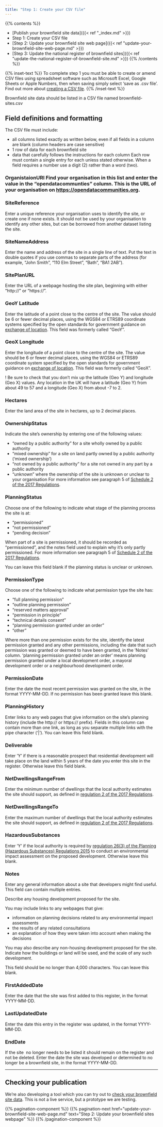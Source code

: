 ```yaml
---
title: "Step 1: Create your CSV file"
---
```


{{% contents %}}
- [Publish your brownfield site data]({{< ref "_index.md" >}})
- Step 1: Create your CSV file
- [Step 2: Update your brownfield site web page]({{< ref "update-your-brownfield-site-web-page.md" >}})
- [Step 3: Update the national register of brownfield sites]({{< ref "update-the-national-register-of-brownfield-site.md" >}})
{{% /contents %}}

{{% inset-text %}}
To complete step 1 you must be able to create or amend CSV files using spreadsheet software such as Microsoft Excel, Google Sheets or Apple Numbers, then when saving simply select ‘save as .csv file’. Find out more about [creating a CSV file](http://w3c.github.io/csvw/primer/).
{{% /inset-text %}}

Brownfield site data should be listed in a CSV file named brownfield-sites.csv

## Field definitions and formatting

The CSV file must include: 

* all columns listed exactly as written below, even if all fields in a column are blank (column headers are case sensitive) 
* 1 row of data for each brownfield site
* data that carefully follows the instructions for each column
Each row must contain a single entry for each unless stated otherwise. When a field requires a number use a digit (2) rather than a word (two).

### OrganistaionURI Find your organisation in this list and enter the value in the “opendatacommunties” column. This is the URL of your organisation on https://opendatacommunities.org.

### SiteReference
Enter a unique reference your organisation uses to identify the site, or create one if none exists. It should not be used by your organisation to identify any other sites, but can be borrowed from another dataset listing the site.

### SiteNameAddress
Enter the name and address of the site in a single line of text. Put the text in double quotes if you use commas to separate parts of the address (for example, “John Smith”, “110 Elm Street”, “Bath”, “BA1 2AB”).

### SitePlanURL
Enter the URL of a webpage hosting the site plan, beginning with either “http://” or “https://”.

### GeoY Latitude
Enter the latitude of a point close to the centre of the site. The value should be 6 or fewer decimal places, using the WGS84 or ETRS89 coordinate systems specified by the open standards for government guidance on [exchange of location](https://www.gov.uk/government/publications/open-standards-for-government/exchange-of-location-point). This field was formerly called “GeoY”.

### GeoX Longitude
Enter the longitude of a point close to the centre of the site. The value should be 6 or fewer decimal places, using the WGS84 or ETRS89 coordinate system specified by the open standards for government guidance on [exchange of location](https://www.gov.uk/government/publications/open-standards-for-government/exchange-of-location-point). This field was formerly called “GeoX”.

! Be sure to check that you don’t mix up the latitude (Geo Y) and longitude (Geo X) values. Any location in the UK will have a latitude (Geo Y) from about 49 to 57 and a longitude (Geo X) from about -7 to 2.

### Hectares
Enter the land area of the site in hectares, up to 2 decimal places.

### OwnershipStatus
Indicate the site’s ownership by entering one of the following values: 

* “owned by a public authority” for a site wholly owned by a public authority
* “mixed ownership” for a site on land partly owned by a public authority (‘mixed ownership’) 
* “not owned by a public authority” for a site not owned in any part by a public authority
* “unknown” where the ownership of the site is unknown or unclear to your organisation
For more information see paragraph 5 of [Schedule 2 of the 2017 Regulations](http://www.legislation.gov.uk/uksi/2017/403/schedule/2/made).

### PlanningStatus
Choose one of the following to indicate what stage of the planning process the site is at:

* “permissioned”
* “not permissioned”
* “pending decision”

When part of a site is permissioned, it should be recorded as “permissioned”, and the notes field used to explain why it’s only partly permissioned. For more information see paragraph 5 of [Schedule 2 of the 2017 Regulations](http://www.legislation.gov.uk/uksi/2017/403/schedule/2/made).

You can leave this field blank if the planning status is unclear or unknown.

### PermissionType
Choose one of the following to indicate what permission type the site has:

* “full planning permission”
* “outline planning permission”
* “reserved matters approval”
* “permission in principle”
* “technical details consent”
* “planning permission granted under an order”
* “other”

Where more than one permission exists for the site, identify the latest permission granted and any other permissions, including the date that such permission was granted or deemed to have been granted, in the ’Notes’ column. ‘planning permission granted under an order’ means planning permission granted under a local development order, a mayoral development order or a neighbourhood development order.

### PermissionDate
Enter the date the most recent permission was granted on the site, in the format YYYY-MM-DD. If no permission has been granted leave this blank. 

### PlanningHistory
Enter links to any web pages that give information on the site’s planning history (include the http:// or https:// prefix). Fields in this column can contain more than one link, as long as you separate multiple links with the pipe character (‘|’). You can leave this field blank.

### Deliverable
Enter ‘Y’ if there is a reasonable prospect that residential development will take place on the land within 5 years of the date you enter this site in the register. Otherwise leave this field blank.

### NetDwellingsRangeFrom
Enter the minimum number of dwellings that the local authority estimates the site should support, as defined in [regulation 2 of the 2017 Regulations](http://www.legislation.gov.uk/uksi/2017/403/regulation/2/made).

### NetDwellingsRangeTo
Enter the maximum number of dwellings that the local authority estimates the site should support, as defined in [regulation 2 of the 2017 Regulations](http://www.legislation.gov.uk/uksi/2017/403/regulation/2/made).

### HazardousSubstances
Enter ‘Y’ if the local authority is required by [regulation 26(3) of the Planning (Hazardous Substances) Regulations 2015](https://www.legislation.gov.uk/uksi/2015/627/regulation/26/made) to conduct an environmental impact assessment on the proposed development. Otherwise leave this blank. 

### Notes
Enter any general information about a site that developers might find useful. This field can contain multiple entries.

Describe any housing development proposed for the site.

You may include links to any webpages that give:
* information on planning decisions related to any environmental impact assessments
* the results of any related consultations
* an explanation of how they were taken into account when making the decisions 

You may also describe any non-housing development proposed for the site. Indicate how the buildings or land will be used, and the scale of any such development.

This field should be no longer than 4,000 characters. You can leave this blank.

### FirstAddedDate
Enter the date that the site was first added to this register, in the format YYYY-MM-DD. 

### LastUpdatedDate
Enter the date this entry in the register was updated, in the format YYYY-MM-DD.

### EndDate
If the site  no longer needs to be listed it should remain on the register and not be deleted. Enter the date the site was developed or determined to no longer be a brownfield site, in the format YYYY-MM-DD.

---

## Checking your publication
We’re also developing a tool which you can try out to [check your brownfield site data](https://brownfield-sites-validator.cloudapps.digital/start). This is not a live service, but a prototype we are testing.

{{% pagination-component %}}
{{% pagination-next href="update-your-brownfield-site-web-page.md" text="Step 2: Update your brownfield sites webpage" %}}
{{% /pagination-component %}}
